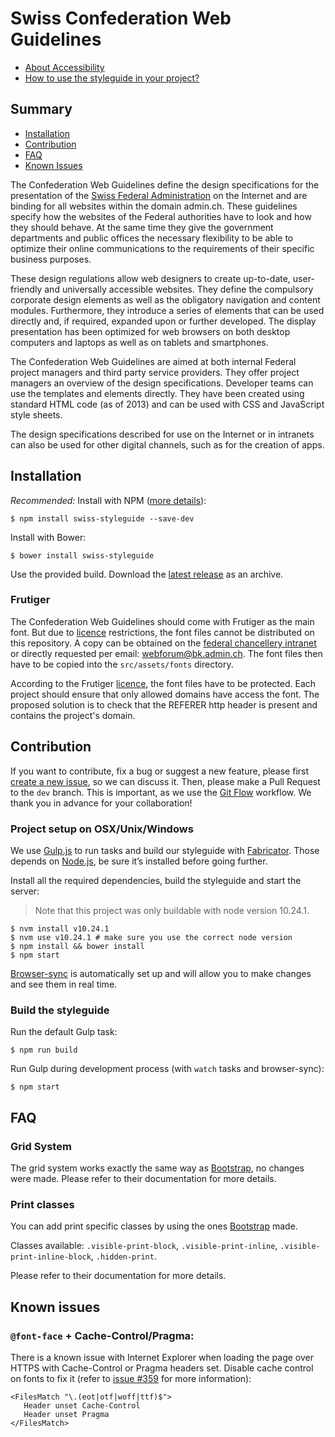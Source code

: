 # Swiss Confederation Web Guidelines

- [About Accessibility](Accessibility.md)
- [How to use the styleguide in your project?](HOWTO.md)

## Summary

- [Installation](#installation)
- [Contribution](#contribution)
- [FAQ](#faq)
- [Known Issues](#known-issues)

The Confederation Web Guidelines define the design specifications for the presentation of the [Swiss Federal Administration](http://www.admin.ch) on the Internet and are binding for all websites within the domain admin.ch. These guidelines specify how the websites of the Federal authorities have to look and how they should behave. At the same time they give the government departments and public offices the necessary flexibility to be able to optimize their online communications to the requirements of their specific business purposes.

These design regulations allow web designers to create up-to-date, user-friendly and universally accessible websites. They define the compulsory corporate design elements as well as the obligatory navigation and content modules. Furthermore, they introduce a series of elements that can be used directly and, if required, expanded upon or further developed. The display presentation has been optimized for web browsers on both desktop computers and laptops as well as on tablets and smartphones.

The Confederation Web Guidelines are aimed at both internal Federal project managers and third party service providers. They offer project managers an overview of the design specifications. Developer teams can use the templates and elements directly. They have been created using standard HTML code (as of 2013) and can be used with CSS and JavaScript style sheets.

The design specifications described for use on the Internet or in intranets can also be used for other digital channels, such as for the creation of apps.

## Installation

_Recommended:_ Install with NPM ([more details](HOWTO.md)):

```
$ npm install swiss-styleguide --save-dev
```

Install with Bower:

```
$ bower install swiss-styleguide
```

Use the provided build. Download the [latest release](https://github.com/swiss/styleguide/releases/latest) as an archive.

### Frutiger

The Confederation Web Guidelines should come with Frutiger as the main font. But due to [licence](src/assets/fonts/LICENSE) restrictions, the font files cannot be distributed on this repository.
A copy can be obtained on the [federal chancellery intranet](https://intranet.bk.admin.ch/bk-intra/de/home/dl-koordination-bund/kommunikation/webforum-bund/Downloads.html) or directly requested per email: [webforum@bk.admin.ch](mailto:webforum@bk.admin.ch). The font files then have to be copied into the `src/assets/fonts` directory.

According to the Frutiger [licence](src/assets/fonts/LICENSE), the font files have to be protected. Each project should ensure that only allowed domains have access the font. The proposed solution is to check that the REFERER http header is present and contains the project's domain.

## Contribution

If you want to contribute, fix a bug or suggest a new feature, please first [create a new issue](https://github.com/swiss/styleguide/issues/new), so we can discuss it. Then, please make a Pull Request to the `dev` branch. This is important, as we use the [Git Flow](https://github.com/swiss/styleguide/issues/new) workflow. We thank you in advance for your collaboration!

### Project setup on OSX/Unix/Windows

We use [Gulp.js](http://gulpjs.com) to run tasks and build our styleguide with [Fabricator](http://fbrctr.github.io/). Those depends on [Node.js](http://nodejs.org), be sure it’s installed before going further.

Install all the required dependencies, build the styleguide and start the server:

> Note that this project was only buildable with node version 10.24.1.

```
$ nvm install v10.24.1
$ nvm use v10.24.1 # make sure you use the correct node version
$ npm install && bower install
$ npm start
```

[Browser-sync](http://www.browsersync.io) is automatically set up and will allow you to make changes and see them in real time.

### Build the styleguide

Run the default Gulp task:

```
$ npm run build
```

Run Gulp during development process (with `watch` tasks and browser-sync):

```
$ npm start
```

## FAQ

### Grid System

The grid system works exactly the same way as [Bootstrap](http://getbootstrap.com/css/#grid), no changes were made. Please refer to their documentation for more details.

### Print classes

You can add print specific classes by using the ones [Bootstrap](http://getbootstrap.com/css/#responsive-utilities-print) made.

Classes available: `.visible-print-block`, `.visible-print-inline`, `.visible-print-inline-block`, `.hidden-print`.

Please refer to their documentation for more details.

## Known issues

### `@font-face` + Cache-Control/Pragma:

There is a known issue with Internet Explorer when loading the page over HTTPS with Cache-Control or Pragma headers set. Disable cache control on fonts to fix it (refer to [issue #359](https://github.com/swiss/styleguide/issues/359) for more information):

```
<FilesMatch "\.(eot|otf|woff|ttf)$">
   Header unset Cache-Control
   Header unset Pragma
</FilesMatch>
```

